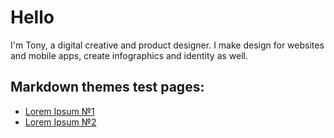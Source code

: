 # Hello
I'm Tony, a digital creative and product designer. I make design for websites and mobile apps, create infographics and identity as well.



## Markdown themes test pages:
- [Lorem Ipsum №1](test1.html)
- [Lorem Ipsum №2](test2.html)